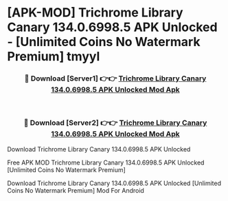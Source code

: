 # [APK-MOD] Trichrome Library Canary 134.0.6998.5 APK Unlocked - [Unlimited Coins No Watermark Premium] tmyyl



<div align="center">
<h3>🔴 Download [Server1] 👉👉 <a href="https://momento.my/?title=Trichrome_Library_Canary_134.0.6998.5_APK_Unlocked">Trichrome Library Canary 134.0.6998.5 APK Unlocked Mod Apk</a></h3><br>

<h3>🔴 Download [Server2] 👉👉 <a href="https://momento.my/?title=Trichrome_Library_Canary_134.0.6998.5_APK_Unlocked">Trichrome Library Canary 134.0.6998.5 APK Unlocked Mod Apk</a></h3>
</div>



Download Trichrome Library Canary 134.0.6998.5 APK Unlocked 

Free APK MOD Trichrome Library Canary 134.0.6998.5 APK Unlocked [Unlimited Coins No Watermark Premium]

Download Trichrome Library Canary 134.0.6998.5 APK Unlocked [Unlimited Coins No Watermark Premium] Mod For Android

